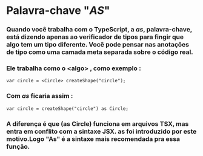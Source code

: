 # Palavra-chave "*AS*"
### Quando você trabalha com o TypeScript, a *as*, palavra-chave, está dizendo apenas ao verificador de tipos para fingir que algo tem um tipo diferente. Você pode pensar nas anotações de tipo como uma camada meta separada sobre o código real.
### Ele trabalha como o \<algo\> , como exemplo :
```
var circle = <Circle> createShape("circle");
```
### Com *as* ficaria assim :
```
var circle = createShape("circle") as Circle;
```
### A diferença é que (as Circle) funciona em arquivos TSX, mas <Circle> entra em conflito com a sintaxe JSX. as foi introduzido por este motivo.Logo "As" é a sintaxe mais recomendada pra essa função.
